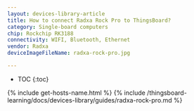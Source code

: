 ```yaml
---
layout: devices-library-article
title: How to connect Radxa Rock Pro to ThingsBoard?
category: Single-board computers
chip: Rockchip RK3188
connectivity: WIFI, Bluetooth, Ethernet
vendor: Radxa
deviceImageFileName: radxa-rock-pro.jpg

---
```



* TOC
{:toc}

{% include get-hosts-name.html %}
{% include /thingsboard-learning/docs/devices-library/guides/radxa-rock-pro.md %}
